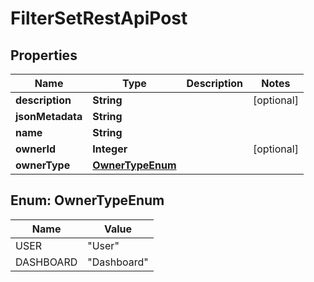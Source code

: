 # FilterSetRestApiPost

## Properties
Name | Type | Description | Notes
------------ | ------------- | ------------- | -------------
**description** | **String** |  |  [optional]
**jsonMetadata** | **String** |  | 
**name** | **String** |  | 
**ownerId** | **Integer** |  |  [optional]
**ownerType** | [**OwnerTypeEnum**](#OwnerTypeEnum) |  | 

<a name="OwnerTypeEnum"></a>
## Enum: OwnerTypeEnum
Name | Value
---- | -----
USER | &quot;User&quot;
DASHBOARD | &quot;Dashboard&quot;
